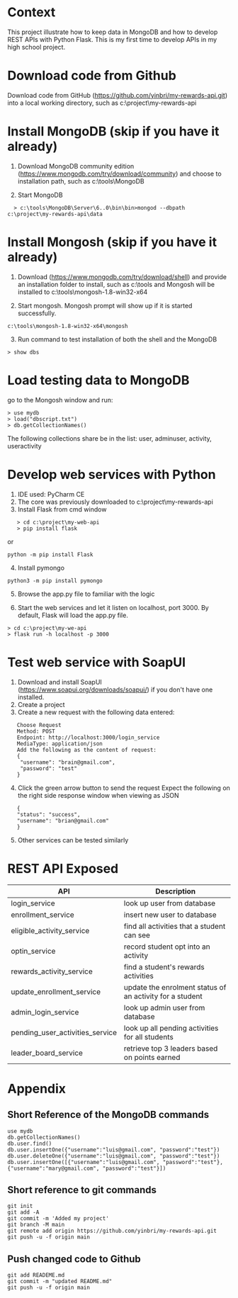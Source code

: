 Context
=============================================
This project illustrate how to keep data in MongoDB and how to develop REST APIs with Python Flask. This is my first time to develop APIs in my high school project. 

Download code from Github
=============================================

Download code from GitHub (https://github.com/yinbri/my-rewards-api.git) into a local working directory, such as c:\project\my-rewards-api

Install MongoDB (skip if you have it already)
=============================================

1. Download MongoDB community edition (https://www.mongodb.com/try/download/community) and choose to installation path, such as c:\tools\MongoDB

2. Start MongoDB 

```
  > c:\tools\MongoDB\Server\6..0\bin\bin>mongod --dbpath c:\project\my-rewards-api\data
```

Install Mongosh (skip if you have it already)
=============================================

1. Download (https://www.mongodb.com/try/download/shell) and provide an installation folder to install, such as c:\tools and Mongosh will be installed to c:\tools\mongosh-1.8-win32-x64

2. Start mongosh. Mongosh prompt will show up if it is started successfully.  

```
c:\tools\mongosh-1.8-win32-x64\mongosh
```

3. Run command to test installation of both the shell and the MongoDB
```
> show dbs
```

Load testing data to MongoDB
=============================================

go to the Mongosh window and run:

```
> use mydb
> load("dbscript.txt")
> db.getCollectionNames()
```  
The following collections share be in the list: user, adminuser, activity, useractivity


Develop web services with Python
=============================================

1. IDE used: PyCharm CE
2. The core was previously downloaded to c:\project\my-rewards-api
3. Install Flask from cmd window

```
   > cd c:\project\my-web-api
   > pip install flask
```

or

```
python -m pip install Flask
```

4. Install pymongo

```
python3 -m pip install pymongo
```

5. Browse the app.py file to familiar with the logic

6. Start the web services and let it listen on localhost, port 3000. By default, Flask will load the app.py file.


```
> cd c:\project\my-we-api
> flask run -h localhost -p 3000
```

Test web service with SoapUI
=============================================

1. Download and install SoapUI (https://www.soapui.org/downloads/soapui/) if you don't have one installed.
2. Create a project
3. Create a new request with the following data entered:

```
   Choose Request
   Method: POST
   Endpoint: http://localhost:3000/login_service
   MediaType: application/json
   Add the following as the content of request:
   {
    "username": "brain@gmail.com",
    "password": "test"
   }
```

4. Click the green arrow button to send the request
   Expect the following on the right side response window when viewing as JSON

```
   {
   "status": "success",
   "username": "brian@gmail.com"
   }
```

5. Other services can be tested similarly
                      
REST API Exposed
=============================================

| API 					| Description						   |
|---------------------------------------|----------------------------------------------------------|
| login_service	 			| look up user from database				   |
| enrollment_service 			| insert new user to database			  	   |
| eligible_activity_service 		| find all activities that a student can see  	 	   |
| optin_service 			| record student opt into an activity		 	   |
| rewards_activity_service 		| find a student's rewards activities 			   |
| update_enrollment_service 		| update the enrolment status of an activity for a student |
| admin_login_service 			| look up admin user from database 			   |
| pending_user_activities_service 	|look up all pending activities for all students 	   |
| leader_board_service 			|retrieve top 3 leaders based on points earned	   	   |

Appendix
=============================================

## Short Reference of the MongoDB commands

```
use mydb
db.getCollectionNames()
db.user.find()
db.user.insertOne({"username":"luis@gmail.com", "password":"test"})
db.user.deleteOne({"username":"luis@gmail.com", "password":"test"})
db.user.insertOne([{"username":"luis@gmail.com", "password":"test"},
{"username":"mary@gmail.com", "password":"test"}])
```
## Short reference to git commands
```
git init
git add -A
git commit -m 'Added my project'
git branch -M main
git remote add origin https://github.com/yinbri/my-rewards-api.git
git push -u -f origin main
```
## Push changed code to Github
```
git add READEME.md
git commit -m "updated README.md"
git push -u -f origin main

```
